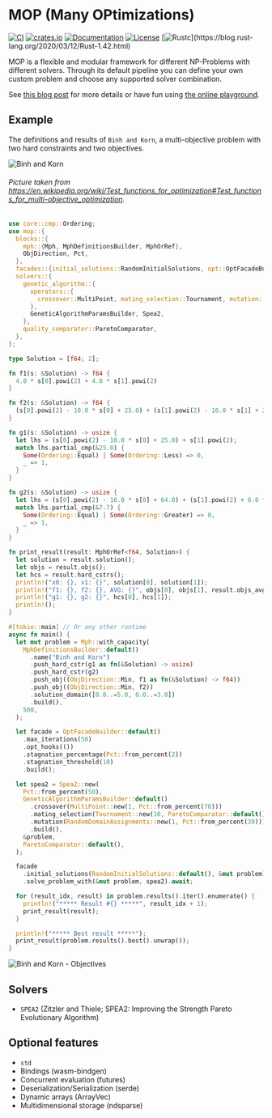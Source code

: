 # MOP (Many OPtimizations)

[![CI](https://github.com/c410-f3r/mop/workflows/CI/badge.svg)](https://github.com/c410-f3r/mop/actions?query=workflow%3ACI)
[![crates.io](https://img.shields.io/crates/v/mop.svg)](https://crates.io/crates/mop)
[![Documentation](https://docs.rs/mop/badge.svg)](https://docs.rs/mop)
[![License](https://img.shields.io/badge/license-APACHE2-blue.svg)](./LICENSE)
[![Rustc](https://img.shields.io/badge/rustc-1.42-lightgray")](https://blog.rust-lang.org/2020/03/12/Rust-1.42.html)

MOP is a flexible and modular framework for different NP-Problems with different solvers. Through its default pipeline you can define your own custom problem and choose any supported solver combination.

See [this blog post](https://c410-f3r.github.io/posts/a-flexible-and-modular-framework-to-solve-np-problems) for more details or have fun using [the online playground](https://c410-f3r.github.io/mop-playground/).

## Example

The definitions and results of `Binh and Korn`, a multi-objective problem with two hard constraints and two objectives.

![Binh and Korn](https://imgur.com/VDB0oBM.jpg)

###### Picture taken from https://en.wikipedia.org/wiki/Test_functions_for_optimization#Test_functions_for_multi-objective_optimization.

```rust
use core::cmp::Ordering;
use mop::{
  blocks::{
    mph::{Mph, MphDefinitionsBuilder, MphOrRef},
    ObjDirection, Pct,
  },
  facades::{initial_solutions::RandomInitialSolutions, opt::OptFacadeBuilder},
  solvers::{
    genetic_algorithm::{
      operators::{
        crossover::MultiPoint, mating_selection::Tournament, mutation::RandomDomainAssignments,
      },
      GeneticAlgorithmParamsBuilder, Spea2,
    },
    quality_comparator::ParetoComparator,
  },
};

type Solution = [f64; 2];

fn f1(s: &Solution) -> f64 {
  4.0 * s[0].powi(2) + 4.0 * s[1].powi(2)
}

fn f2(s: &Solution) -> f64 {
  (s[0].powi(2) - 10.0 * s[0] + 25.0) + (s[1].powi(2) - 10.0 * s[1] + 25.0)
}

fn g1(s: &Solution) -> usize {
  let lhs = (s[0].powi(2) - 10.0 * s[0] + 25.0) + s[1].powi(2);
  match lhs.partial_cmp(&25.0) {
    Some(Ordering::Equal) | Some(Ordering::Less) => 0,
    _ => 1,
  }
}

fn g2(s: &Solution) -> usize {
  let lhs = (s[0].powi(2) - 16.0 * s[0] + 64.0) + (s[1].powi(2) + 6.0 * s[1] + 9.0);
  match lhs.partial_cmp(&7.7) {
    Some(Ordering::Equal) | Some(Ordering::Greater) => 0,
    _ => 1,
  }
}

fn print_result(result: MphOrRef<f64, Solution>) {
  let solution = result.solution();
  let objs = result.objs();
  let hcs = result.hard_cstrs();
  println!("x0: {}, x1: {}", solution[0], solution[1]);
  println!("f1: {}, f2: {}, AVG: {}", objs[0], objs[1], result.objs_avg());
  println!("g1: {}, g2: {}", hcs[0], hcs[1]);
  println!();
}

#[tokio::main] // Or any other runtime
async fn main() {
  let mut problem = Mph::with_capacity(
    MphDefinitionsBuilder::default()
      .name("Binh and Korn")
      .push_hard_cstr(g1 as fn(&Solution) -> usize)
      .push_hard_cstr(g2)
      .push_obj((ObjDirection::Min, f1 as fn(&Solution) -> f64))
      .push_obj((ObjDirection::Min, f2))
      .solution_domain([0.0..=5.0, 0.0..=3.0])
      .build(),
    500,
  );

  let facade = OptFacadeBuilder::default()
    .max_iterations(50)
    .opt_hooks(())
    .stagnation_percentage(Pct::from_percent(2))
    .stagnation_threshold(10)
    .build();

  let spea2 = Spea2::new(
    Pct::from_percent(50),
    GeneticAlgorithmParamsBuilder::default()
      .crossover(MultiPoint::new(1, Pct::from_percent(70)))
      .mating_selection(Tournament::new(10, ParetoComparator::default()))
      .mutation(RandomDomainAssignments::new(1, Pct::from_percent(30)))
      .build(),
    &problem,
    ParetoComparator::default(),
  );

  facade
    .initial_solutions(RandomInitialSolutions::default(), &mut problem)
    .solve_problem_with(&mut problem, spea2).await;

  for (result_idx, result) in problem.results().iter().enumerate() {
    println!("***** Result #{} *****", result_idx + 1);
    print_result(result);
  }

  println!("***** Best result *****");
  print_result(problem.results().best().unwrap());
}
```

![Binh and Korn - Objectives](https://imgur.com/VwmLLzP.jpg)

## Solvers

* `SPEA2` (Zitzler and Thiele; SPEA2: Improving the Strength Pareto Evolutionary Algorithm)

## Optional features

- `std`
- Bindings (wasm-bindgen)
- Concurrent evaluation (futures)
- Deserialization/Serialization (serde)
- Dynamic arrays (ArrayVec)
- Multidimensional storage (ndsparse)
